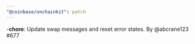 ```yaml
---
"@coinbase/onchainkit": patch
---
```


-**chore**: Update swap messages and reset error states. By @abcrane123 #677
